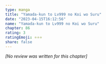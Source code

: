 ```yaml
---
type: manga
title: "Yamada-kun to Lv999 no Koi wo Suru"
date: "2023-04-15T16:12:56"
name: "Yamada-kun to Lv999 no Koi wo Suru"
chapter: 86
rating: 3
ratingEmoji: ⭐️⭐️⭐️
share: false
---
```


*[No review was written for this chapter]*
